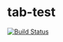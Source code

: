 # tab-test

[![Build Status](https://travis-ci.org/hrfmmymt/tab-test.svg?branch=master)](https://travis-ci.org/<username>/<repo_name>)
